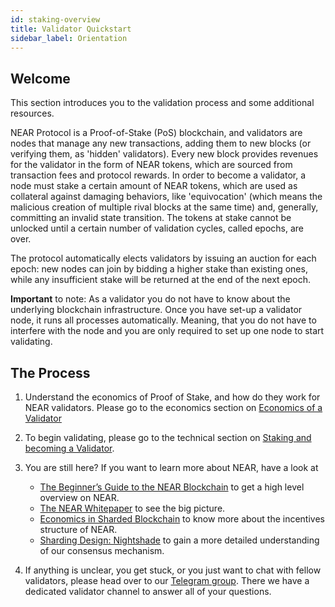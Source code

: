 ```yaml
---
id: staking-overview
title: Validator Quickstart
sidebar_label: Orientation
---
```


## Welcome

This section introduces you to the validation process and some additional resources.

NEAR Protocol is a Proof-of-Stake (PoS) blockchain, and validators are nodes that manage any new transactions, adding them to new blocks (or verifying them, as 'hidden' validators). Every new block provides revenues for the validator in the form of NEAR tokens, which are sourced from transaction fees and protocol rewards. In order to become a validator, a node must stake a certain amount of NEAR tokens, which are used as collateral against damaging behaviors, like 'equivocation' (which means the malicious creation of multiple rival blocks at the same time) and, generally, committing an invalid state transition. The tokens at stake cannot be unlocked until a certain number of validation cycles, called epochs, are over.

The protocol automatically elects validators by issuing an auction for each epoch: new nodes can join by bidding a higher stake than existing ones, while any insufficient stake will be returned at the end of the next epoch. 

**Important** to note: As a validator you do not have to know about the underlying blockchain infrastructure. Once you have set-up a validator node, it runs all processes automatically. Meaning, that you do not have to interfere with the node and you are only required to set up one node to start validating.

## The Process

1. Understand the economics of Proof of Stake, and how do they work for NEAR validators. Please go to the economics section on [Economics of a Validator](../validator/economics.md)

2. To begin validating, please go to the technical section on [Staking and becoming a Validator](../validator/staking.md).

3. You are still here? If you want to learn more about NEAR, have a look at

    * [The Beginner’s Guide to the NEAR Blockchain](https://nearprotocol.com/blog/the-beginners-guide-to-the-near-blockchain/) to get a high level overview on NEAR.
    * [The NEAR Whitepaper](https://nearprotocol.com/papers/the-official-near-white-paper) to see the big picture.
    * [Economics in Sharded Blockchain](https://nearprotocol.com/papers/economics-in-sharded-blockchain/) to know more about the incentives structure of NEAR.
    * [Sharding Design: Nightshade](https://nearprotocol.com/papers/nightshade) to gain a more detailed understanding of our consensus mechanism.

4. If anything is unclear, you get stuck, or you just want to chat with fellow validators, please head over to our [Telegram group](https://t.me/near_validators). There we have a dedicated validator channel to answer all of your questions.
